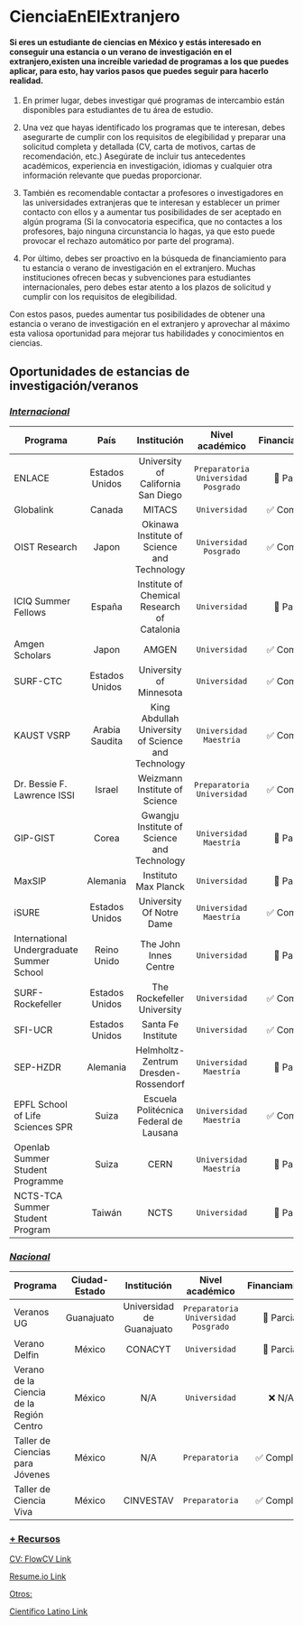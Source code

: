 # CienciaEnElExtranjero

#### Si eres un estudiante de ciencias en México y estás interesado en conseguir una estancia o un verano de investigación en el extranjero,existen una increíble variedad de programas a los que puedes aplicar, para esto, hay varios pasos que puedes seguir para hacerlo realidad.

1. En primer lugar, debes investigar qué programas de intercambio están disponibles para estudiantes de tu área de estudio.

2. Una vez que hayas identificado los programas que te interesan, debes asegurarte de cumplir con los requisitos de elegibilidad y preparar una solicitud completa y detallada (CV, carta de motivos, cartas de recomendación, etc.) Asegúrate de incluir tus antecedentes académicos, experiencia en investigación, idiomas y cualquier otra información relevante que puedas proporcionar.

4. También es recomendable contactar a profesores o investigadores en las universidades extranjeras que te interesan y establecer un primer contacto con ellos y a aumentar tus posibilidades de ser aceptado en algún programa (Si la convocatoria especifica, que no contactes a los profesores, bajo ninguna circunstancia lo hagas, ya que esto puede provocar el rechazo automático por parte del programa).

5. Por último, debes ser proactivo en la búsqueda de financiamiento para tu estancia o verano de investigación en el extranjero. Muchas instituciones ofrecen becas y subvenciones para estudiantes internacionales, pero debes estar atento a los plazos de solicitud y cumplir con los requisitos de elegibilidad.

Con estos pasos, puedes aumentar tus posibilidades de obtener una estancia o verano de investigación en el extranjero y aprovechar al máximo esta valiosa oportunidad para mejorar tus habilidades y conocimientos en ciencias.

## Oportunidades de estancias de investigación/veranos

### <u> *Internacional* </u>

| Programa      | País           | Institución        | Nivel académico    | Financiamiento | Link            |
| ------------- |:--------------:|:------------------:| :----------------: |:--------------:| --------------: |
| ENLACE        | Estados Unidos | University of California San Diego | `Preparatoria` `Universidad` `Posgrado` | :black_square_button: Parcial | [Link](http://resilientmaterials.ucsd.edu/ENLACE) |
| Globalink     | Canada         | MITACS    | `Universidad`         | :white_check_mark: Completo | [Link](https://www.mitacs.ca/en/programs/globalink) |
| OIST Research | Japon  | Okinawa Institute of Science and Technology   |  `Universidad` `Posgrado` | :white_check_mark: Completo | [Link](https://admissions.oist.jp/oist-research-internship-program-description) |
| ICIQ Summer Fellows | España | Institute of Chemical Research of Catalonia | `Universidad`  | :black_square_button: Parcial | [Link](https://careers.iciq.org/jobs/2557776-iciq-summer-fellowship-program-call-2023) |
| Amgen Scholars| Japon        | AMGEN     |  `Universidad` | :white_check_mark: Completo | [Link](https://amgenscholars.com/) |
| SURF-CTC | Estados Unidos | University of Minnesota | `Universidad`     | :white_check_mark: Completo | [Link](https://cse.umn.edu/ctc/surf) |
| KAUST VSRP | Arabia Saudita | King Abdullah University of Science and Technology | `Universidad` `Maestría` | :white_check_mark: Completo | [Link](https://vsrp.kaust.edu.sa/about-vsrp) |
| Dr. Bessie F. Lawrence ISSI | Israel | Weizmann Institute of Science |  `Preparatoria` `Universidad`  | :white_check_mark: Completo | [Link](https://davidson.weizmann.ac.il/en/programs/issi) |
| GIP-GIST | Corea | Gwangju Institute of Science and Technology | `Universidad` `Maestría`  | :black_square_button: Parcial | [Link](https://ipa.gist.ac.kr/ipa/html/sub03/030102.html) |
| MaxSIP | Alemania | Instituto Max Planck | `Universidad` | :black_square_button: Parcial | [Link](https://imprs-ls.opencampus.net/en/MaxSIP) |
| iSURE | Estados Unidos | University Of Notre Dame | `Universidad` `Maestría`  | :white_check_mark: Completo | [Link](https://ndi-sa.nd.edu/index.cfm?FuseAction=Programs.ViewProgramAngular&id=10096) |
| International Undergraduate Summer School  | Reino Unido | The John Innes Centre | `Universidad` | :black_square_button: Parcial | [Link](https://www.jic.ac.uk/training-careers/summer-schools/international-undergraduate/) |
| SURF-Rockefeller | Estados Unidos | The Rockefeller University | `Universidad` | :white_check_mark: Completo | [Link](https://surfapplication.rockefeller.edu/) |
| SFI-UCR | Estados Unidos | Santa Fe Institute | `Universidad`  | :white_check_mark: Completo | [Link](https://www.santafe.edu/engage/learn/programs/undergraduate-complexity-research) |
| SEP-HZDR | Alemania | Helmholtz-Zentrum Dresden-Rossendorf | `Universidad` `Maestría`  | :black_square_button: Parcial | [Link](https://www.hzdr.de/db/Cms?pNid=2519) |
| EPFL School of Life Sciences SPR | Suiza | Escuela Politécnica Federal de Lausana | `Universidad` `Maestría` | :white_check_mark: Completo | [Link](https://www.epfl.ch/schools/sv/education/summer-research-program/) |
| Openlab Summer Student Programme | Suiza | CERN | `Universidad` `Maestría`  | :black_square_button: Parcial | [Link](https://jobs.smartrecruiters.com/CERN/743999862723511-cern-openlab-summer-student-programme-2023) |
| NCTS-TCA Summer Student Program | Taiwán | NCTS | `Universidad` | :black_square_button: Parcial | [Link](https://jobs.smartrecruiters.com/CERN/743999862723511-cern-openlab-summer-student-programme-2023) |


### <u> *Nacional* </u>

| Programa      | Ciudad-Estado           | Institución        | Nivel académico    | Financiamiento | Link            |
| ------------- |:--------------:|:------------------:| :----------------: |:--------------:| --------------: |
| Veranos UG    | Guanajuato | Universidad de Guanajuato | `Preparatoria` `Universidad` `Posgrado` | :black_square_button: Parcial | [Link](http://resilientmaterials.ucsd.edu/ENLACE) |
| Verano Delfin | México       | CONACYT   | `Universidad`         | :black_square_button: Parcial | [Link](https://www.programadelfin.org.mx/) |
| Verano de la Ciencia de la Región Centro | México         | N/A | `Universidad` | :x: N/A | [Link](https://www.veranoregional.org/) |
| Taller de Ciencias para Jóvenes | México | N/A | `Preparatoria` | :white_check_mark: Completo | [Link](https://tallerjovenes.cicese.mx/) |
| Taller de Ciencia Viva | México | CINVESTAV | `Preparatoria` | :white_check_mark: Completo | [Link](https://www.facebook.com/cienciavivairapuato/?locale=es_LA) |



### <u> + Recursos <u> 

CV:
FlowCV [Link](https://flowcv.com)

Resume.io [Link](https://resume.io/)

Otros:

Científico Latino [Link](https://www.cientificolatino.com/)






